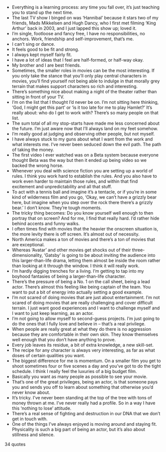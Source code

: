  - Everything is a learning process: any time you fall over, it’s just teaching you to stand up the next time.
 - The last TV show I binged on was ‘Hannibal’ because it stars two of my friends, Mads Mikkelsen and Hugh Dancy, who I first met filming ‘King Arthur’ back in 2003, and I just lapped this show up; loved it.
 - I’m single, footloose and fancy free, I have no responsibilities, no anchors. Work, friendship and self-improvement, that’s me.
 - I can’t sing or dance.
 - It feels good to be fit and strong.
 - I always kept myself fairly fit.
 - I have a lot of ideas that I feel are half-formed, or half-way okay.
 - My brother and I are best friends.
 - Sometimes, the smaller roles in movies can be the most interesting. If you only take the stance that you’ll only play central characters in movies, you’ll find yourself not being able to indulge in that morally grey terrain that makes support characters so rich and interesting.
 - There’s something nice about making a night of the theater rather than sitting in front of your TV.
 - I’m on the list that I thought I’d never be on. I’m not sitting here thinking, ‘God, I might get this part’ or ‘is it too late for me to play Hamlet?’ It’s really about: who do I get to work with? There’s so many people on that list.
 - The sum total of all my stop-starts have made me less concerned about the future. I’m just aware now that I’ll always land on my feet somehow.
 - I’m really good at judging and observing other people, but not myself.
 - I have always stuck to my guns about what I want from the work and what interests me. I’ve never been seduced down the evil path. The path of taking the money.
 - The first video I ever watched was on a Beta system because everyone thought Beta was the way but then it ended up being video so we backed the wrong horse.
 - Whenever you deal with science fiction you are setting up a world of rules. I think you work hard to establish the rules. And you also have to work even harder to maintain those rules, and within that find excitement and unpredictability and all that stuff.
 - To act with a tennis ball and imagine it’s a tentacle, or if you’re in some kind of wilderness film and you go, ‘Okay, we can’t have a grizzly bear here, but imagine when you step over the rock there there’s a grizzly bear.’ I don’t know. They’re tough moments.
 - The tricky thing becomes: Do you know yourself well enough to then portray that on screen? And for me, I find that really hard. I’d rather hide behind accents and funny walks.
 - I often times find with movies that the heavier the onscreen situation is, the more levity there is off screen. It’s almost out of necessity.
 - North America makes a ton of movies and there’s a ton of movies that are exceptional.
 - Whereas ‘Avatar’ and other movies get shocks out of their three-dimensionality, ‘Gatsby’ is going to be about inviting the audience into this larger-than-life drama, letting them almost be inside the room rather than looking at it through the window. I think it will really work.
 - I’m hardly digging trenches for a living. I’m getting to tap into my boyhood fantasies of being a larger-than-life character.
 - There’s the pressure of being a No. 1 on the call sheet, being a lead actor. There’s almost this feeling like being captain of the team. You want to put a bit of energy into actually setting a good example.
 - I’m not scared of doing movies that are just about entertainment. I’m not scared of doing movies that are really challenging and cover difficult terrain. I just want good experiences and I want to challenge myself and I want to just keep learning, as an actor.
 - I’m not going to allow myself to second-guess projects. I’m just going to do the ones that I fully love and believe in – that’s a real privilege.
 - When people are really great at what they do there is no aggression because they are comfortable in their own skin. They know themselves well enough that you don’t have anything to prove.
 - Every job leaves its residue, a bit of extra knowledge, a new skill-set.
 - The recipe for any character is always very interesting, as far as what doses of certain qualities you want.
 - The biggest difference for me is momentum. On a smaller film you get to shoot sometimes four or five scenes a day and you’ve got to do the tight schedule. I think I really feel the luxuries of a big budget film.
 - Basically you want as many people as possible to see your movie.
 - That’s one of the great privileges, being an actor, is that someone pays you and sends you off to learn about something that otherwise you’d never know about.
 - It’s tricky. I’ve never been standing at the top of the tree with tons of money thrown at me. I’ve never really had a profile. So in a way I have this ‘nothing to lose’ attitude.
 - There’s a real sense of fighting and destruction in our DNA that we don’t get in touch with.
 - One of the things I’ve always enjoyed is moving around and staying fit. Physicality is such a big part of being an actor, but it’s also about stillness and silence.

34 quotes